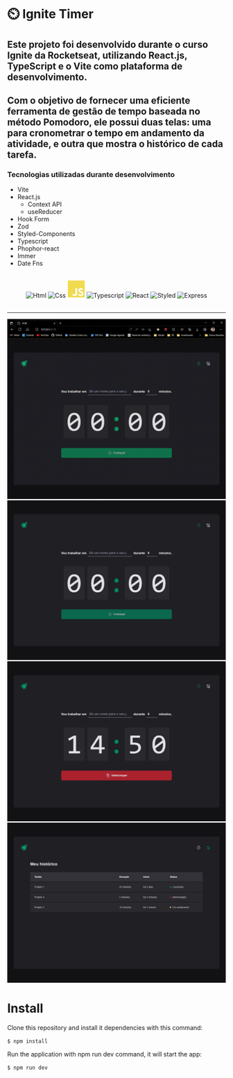 # ⏲️ Ignite Timer

## Este projeto foi desenvolvido durante o curso Ignite da Rocketseat, utilizando React.js, TypeScript e o Vite como plataforma de desenvolvimento. 

## Com o objetivo de fornecer uma eficiente ferramenta de gestão de tempo baseada no método Pomodoro, ele possui duas telas: uma para cronometrar o tempo em andamento da atividade, e outra que mostra o histórico de cada tarefa.


### Tecnologias utilizadas durante desenvolvimento
- Vite
- React.js
    - Context API
    - useReducer
- Hook Form
- Zod
- Styled-Components
- Typescript
- Phophor-react
- Immer
- Date Fns

<div align="center" style="display: inline_block"><br>
  <img src="https://www.vectorlogo.zone/logos/w3_html5/w3_html5-icon.svg" alt="Html" title="Html" width="40" height="40"/>
  <img src="https://www.vectorlogo.zone/logos/w3_css/w3_css-icon.svg" alt="Css" title="Css" width="40" height="40"/>
  <img src="https://raw.githubusercontent.com/devicons/devicon/master/icons/javascript/javascript-plain.svg" alt="Javascript" title="Javascript" width="40"/>
  <img src="https://www.vectorlogo.zone/logos/typescriptlang/typescriptlang-icon.svg" alt="Typescript" title="Typescript" width="40" height="40"/>
  <img src="https://www.vectorlogo.zone/logos/reactjs/reactjs-icon.svg" alt="React" title="React" width="40" height="40"/>
  <img src="https://cdn.worldvectorlogo.com/logos/styled-components-1.svg" alt="Styled" title="styled" width="40" height="40"/>
  <img src="https://cdn.worldvectorlogo.com/logos/express-109.svg" alt="Express" title="Express" width="40" height="40"/>
</div>
<br>

<hr>

<img src="./public/timer.gif">
<img src="./public/timer-home.jpeg">
<img src="./public/timer-progress.jpeg">
<img src="./public/timer-history.jpeg">

# Install

Clone this repository and install it dependencies with this command:
```sh
$ npm install
```
Run the application with npm run dev command, it will start the app:
```sh
$ npm run dev
```

